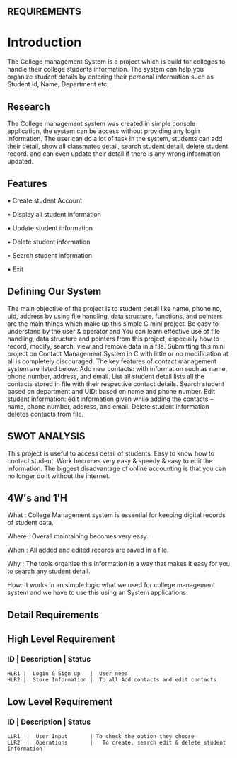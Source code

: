 
## REQUIREMENTS


# Introduction

The College management System is a project which is build for colleges to handle their college students information. 
The system can help you organize student details by entering their personal information such as Student id, Name, Department etc.
 
 
## Research

The College management system was created in simple console application, the system can be access without providing any login information.
The user can do a lot of task in the system, students can add their detail, show all classmates detail, search student detail, delete student record.
and can even update their detail if there is any wrong information updated.


## Features


•	Create student Account

•	Display all student information

•	Update student information

•	Delete student information

•	Search student information

•	Exit

## Defining Our System

The main objective of the project is to student detail like name, phone no, uid, address by using file handling, 
data structure, functions, and pointers are the main things which make up this simple C mini project. 
Be easy to understand by the user & operator and You can learn effective use of file handling, 
data structure and pointers from this project, especially how to record, modify, search, view and remove data in a file.
Submitting this mini project on Contact Management System in C with little or no modification at all is completely discouraged. 
The key features of contact management system are listed below:
Add new contacts: with information such as name, phone number, address, and email.
List all student detail lists all the contacts stored in file with their respective contact details.
Search student based on department and UID: based on name and phone number.
Edit student information: edit information given while adding the contacts – name, phone number, address, and email.
Delete student information deletes contacts from file.

## SWOT ANALYSIS

This project is useful to access detail of students.
Easy to know how to contact student. Work becomes very easy & speedy & easy to edit the information.
The biggest disadvantage of online accounting is that you can no longer do it without the internet.

## 4W's and 1'H


What : College Management system is essential for keeping digital records of student data.

Where : Overall maintaining becomes very easy.

When : All added and edited records are saved in a file.

Why : The tools organise this information in a way that makes it easy for you to search any student detail.

How: It works in an simple logic what  we used for college management system and we have to use this using an System applications.


## Detail Requirements



## High Level Requirement

### ID	 |      Description	   | Status
    HLR1 | 	Login & Sign up	  |  User need 
    HLR2 | 	Store Information |  To all Add contacts and edit contacts

## Low Level Requirement

### ID     |     Description  |   Status
    LLR1  |  User Input       | To check the option they choose 
    LLR2  |  Operations       |   To create, search edit & delete student information
